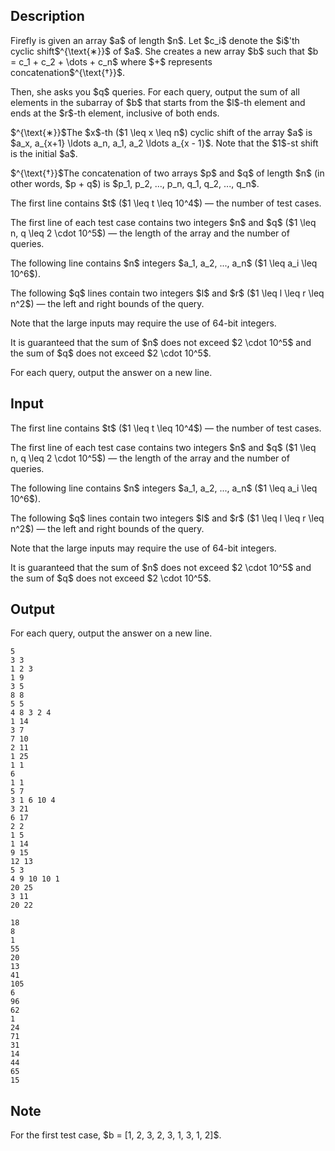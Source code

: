 ## Description

<div><p>Firefly is given an array $a$ of length $n$. Let $c_i$ denote the $i$'th cyclic shift$^{\text{∗}}$ of $a$. She creates a new array $b$ such that $b = c_1 + c_2 + \dots + c_n$ where $+$ represents concatenation$^{\text{†}}$. </p><p>Then, she asks you $q$ queries. For each query, output the sum of all elements in the subarray of $b$ that starts from the $l$-th element and ends at the $r$-th element, inclusive of both ends.</p><div class="statement-footnote"><p>$^{\text{∗}}$The $x$-th ($1 \leq x \leq n$) cyclic shift of the array $a$ is $a_x, a_{x+1} \ldots a_n, a_1, a_2 \ldots a_{x - 1}$. Note that the $1$-st shift is the initial $a$.</p><p>$^{\text{†}}$The concatenation of two arrays $p$ and $q$ of length $n$ (in other words, $p + q$) is $p_1, p_2, ..., p_n, q_1, q_2, ..., q_n$.</p></div></div><div class="input-specification"><p>The first line contains $t$ ($1 \leq t \leq 10^4$) — the number of test cases.</p><p>The first line of each test case contains two integers $n$ and $q$ ($1 \leq n, q \leq 2 \cdot 10^5$) — the length of the array and the number of queries.</p><p>The following line contains $n$ integers $a_1, a_2, ..., a_n$ ($1 \leq a_i \leq 10^6$).</p><p>The following $q$ lines contain two integers $l$ and $r$ ($1 \leq l \leq r \leq n^2$) — the left and right bounds of the query.</p><p><span class="tex-font-style-bf">Note that the large inputs may require the use of 64-bit integers.</span></p><p>It is guaranteed that the sum of $n$ does not exceed $2 \cdot 10^5$ and the sum of $q$ does not exceed $2 \cdot 10^5$.</p></div><div class="output-specification"><p>For each query, output the answer on a new line.</p></div>

## Input

<p>The first line contains $t$ ($1 \leq t \leq 10^4$) — the number of test cases.</p><p>The first line of each test case contains two integers $n$ and $q$ ($1 \leq n, q \leq 2 \cdot 10^5$) — the length of the array and the number of queries.</p><p>The following line contains $n$ integers $a_1, a_2, ..., a_n$ ($1 \leq a_i \leq 10^6$).</p><p>The following $q$ lines contain two integers $l$ and $r$ ($1 \leq l \leq r \leq n^2$) — the left and right bounds of the query.</p><p><span class="tex-font-style-bf">Note that the large inputs may require the use of 64-bit integers.</span></p><p>It is guaranteed that the sum of $n$ does not exceed $2 \cdot 10^5$ and the sum of $q$ does not exceed $2 \cdot 10^5$.</p>

## Output

<p>For each query, output the answer on a new line.</p>





```input1|2,3,4,5,6,14,15,16,26,27,28,29,30
5
3 3
1 2 3
1 9
3 5
8 8
5 5
4 8 3 2 4
1 14
3 7
7 10
2 11
1 25
1 1
6
1 1
5 7
3 1 6 10 4
3 21
6 17
2 2
1 5
1 14
9 15
12 13
5 3
4 9 10 10 1
20 25
3 11
20 22
```




```output1
18
8
1
55
20
13
41
105
6
96
62
1
24
71
31
14
44
65
15
```



## Note

<p>For the first test case, $b = [1, 2, 3, 2, 3, 1, 3, 1, 2]$.</p>
